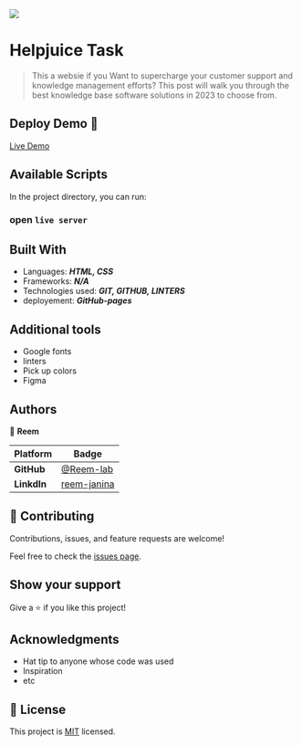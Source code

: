 
![](https://img.shields.io/static/v1?label=BY&message=Reemoz&color=pink)

<!-- Feel Free to Add, Update, Delete Any Section you find needs so -->

# Helpjuice Task 

> This a websie if you Want to supercharge your customer support and knowledge management efforts? This post will walk you through the best knowledge base software solutions in 2023 to choose from.


<!-- ## Video Presentation 📽 -->




## Deploy Demo 🚀

[Live Demo](https://reem-lab.github.io/hekpjuice-task/)





## Available Scripts

In the project directory, you can run:

### open `live server`




## Built With

- Languages: _**HTML, CSS**_
- Frameworks: _**N/A**_
- Technologies used: _**GIT, GITHUB, LINTERS**_
- deployement: _**GitHub-pages**_

## Additional tools
 - Google fonts
 - linters
 - Pick up colors
 - Figma
 
 <!-- - Test by jest -->


## Authors

<!-- Only Change Username for Different Accounts -->

👤 **Reem**

 Platform | Badge |
 --- | --- |
 **GitHub**  | [@Reem-lab](https://github.com/Reem-lab)
 **LinkdIn** | [reem-janina](https://www.linkedin.com/in/reem-janina-ab74ab21a/)


## 🤝 Contributing

Contributions, issues, and feature requests are welcome!

Feel free to check the [issues page](https://github.com/MrRamoun/WEBDEV/issues).

## Show your support

Give a ⭐️ if you like this project!

## Acknowledgments

- Hat tip to anyone whose code was used
- Inspiration
- etc

## 📝 License

This project is [MIT](/LICENSE) licensed.
